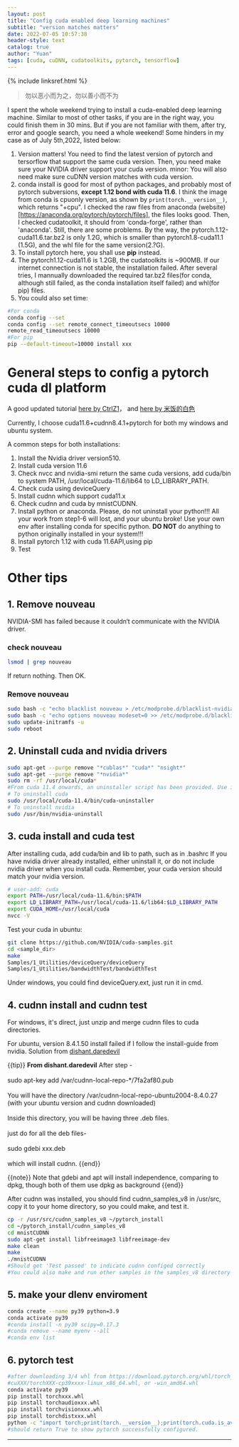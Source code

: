 ```yaml
---
layout: post
title: "Config cuda enabled deep learning machines"
subtitle: "version matches matters"
date: 2022-07-05 10:57:38
header-style: text
catalog: true
author: "Yuan"
tags: [cuda, cuDNN, cudatoolkits, pytorch, tensorflow]
---
```

{% include linksref.html %}
> 勿以恶小而为之，勿以善小而不为

I spent the whole weekend trying to install a cuda-enabled deep learning machine. Similar to most of other tasks, if you are in the right way, you could finish them in 30 mins. But if you are not familiar with them, after try, error and google search, you need a whole weekend!
Some hinders in my case as of July 5th,2022, listed below:

1. Version matters! You need to find the latest version of pytorch and tersorflow that support the same cuda version. Then, you need make sure your NVIDIA driver support your cuda version. minor: You will also need make sure cuDNN version matches with cuda version.
2. conda install is good for most of python packages, and probably most of pytorch subversions, <b>except 1.12 bond with cuda 11.6</b>. I think the image from conda is cpuonly version, as shown by `print(torch.__version__)`, which returns "+cpu". I checked the raw files from anaconda (website)[https://anaconda.org/pytorch/pytorch/files], the files looks good. Then, I checked cudatoolkit, it should from 'conda-forge', rather than 'anaconda'. Still, there are some problems. By the way, the pytorch.1.12-cuda11.6.tar.bz2 is only 1.2G, which is smaller than pytorch1.8-cuda11.1 (1.5G), and the whl file for the same version(2.?G).
3. To install pytorch here, you shall use <b>pip</b> instead.
4. The pytorch1.12-cuda11.6 is 1.2GB, the cudatoolkits is ~900MB. If our internet connection is not stable, the installation failed. After several tries, I mannually downloaded the required tar.bz2 files(for conda, although still failed, as the conda installation itself failed) and whl(for pip) files.
5. You could also set time:

```bash
#For conda
conda config --set
conda config --set remote_connect_timeoutsecs 10000
remote_read_timeoutsecs 10000
#For pip
pip --default-timeout=10000 install xxx

```

# General steps to config a pytorch cuda dl platform

A good updated tutorial [here by CtrlZ1](https://blog.csdn.net/qq_41076797/article/details/116448817)， and [here by 米饭的白色
](https://blog.csdn.net/mifangdebaise/article/details/124404955)

Currently, I choose cuda11.6+cudnn8.4.1+pytorch for both my windows and ubuntu system.

A common steps for both installations:

1. Install the Nvidia driver version510.
2. Install cuda version 11.6
3. Check nvcc and nvidia-smi return the same cuda versions, add cuda/bin to system PATH, /usr/local/cuda-11.6/lib64 to LD_LIBRARY_PATH.
4. Check cuda using deviceQuery
5. Install cudnn which support cuda11.x
6. Check cudnn and cuda by mnistCUDNN.
7. Install python or anaconda. Please, do not uninstall your python!!! All your work from step1-6 will lost, and your ubuntu broke! Use your own env after installing conda for specific python. <b>DO NOT</b> do anything to python originally installed in your system!!!
8. Install pytorch 1.12 with cuda 11.6API,using pip
9. Test

# Other tips
## 1. Remove nouveau
NVIDIA-SMI has failed because it couldn‘t communicate with the NVIDIA driver.
### check nouveau
   
```bash
lsmod | grep nouveau
```

If return nothing. Then OK.
### Remove nouveau

```bash
sudo bash -c "echo blacklist nouveau > /etc/modprobe.d/blacklist-nvidia-nouveau.conf"
sudo bash -c "echo options nouveau modeset=0 >> /etc/modprobe.d/blacklist-nvidia-nouveau.conf"
sudo update-initramfs -u
sudo reboot
```
## 2. Uninstall cuda and nvidia drivers

```bash
sudo apt-get --purge remove "*cublas*" "cuda*" "nsight*" 
sudo apt-get --purge remove "*nvidia*"
sudo rm -rf /usr/local/cuda*
#From cuda 11.4 onwards, an uninstaller script has been provided. Use it for the uninstallation instead:
# To uninstall cuda
sudo /usr/local/cuda-11.4/bin/cuda-uninstaller 
# To uninstall nvidia
sudo /usr/bin/nvidia-uninstall
```


## 3. cuda install and cuda test
After installing cuda, add cuda/bin and lib to path, such as in .bashrc
If you have nvidia driver already installed, either uninstall it, or do not include nvidia driver when you install cuda. Remember, your cuda version should match your nvidia version.

```bash
# user-add: cuda
export PATH=/usr/local/cuda-11.6/bin:$PATH
export LD_LIBRARY_PATH=/usr/local/cuda-11.6/lib64:$LD_LIBRARY_PATH
export CUDA_HOME=/usr/local/cuda
nvcc -V
```

Test your cuda in ubuntu:

```bash
git clone https://github.com/NVIDIA/cuda-samples.git
cd <sample_dir>
make
Samples/1_Utilities/deviceQuery/deviceQuery
Samples/1_Utilities/bandwidthTest/bandwidthTest
```

Under windows, you could find deviceQuery.ext, just run it in cmd.

## 4. cudnn install and cudnn test
For windows, it's direct, just unzip and merge cudnn files to cuda directories.

For ubuntu, version 8.4.1.50 install failed if I follow the install-guide from nvidia. Solution from [dishant.daredevil](https://forums.developer.nvidia.com/t/e-version-8-3-1-22-1-cuda10-2-for-libcudnn8-was-not-found/200801/9)

{{tip}} <b>From dishant.daredevil</b>
After step -<br><br>
sudo apt-key add /var/cudnn-local-repo-*/7fa2af80.pub<br><br>
You will have the directory /var/cudnn-local-repo-ubuntu2004-8.4.0.27 (with your ubuntu version and cudnn downloaded)<br><br>
Inside this directory, you will be having three .deb files.<br><br>
just do for all the deb files- <br><br>
sudo gdebi xxx.deb<br><br>
which will install cudnn. 
{{end}}

{{note}}
Note that gdebi and apt will install independence, comparing to dpkg, though both of them use dpkg as background
{{end}}

After cudnn was installed, you should find cudnn_samples_v8 in /usr/src, copy it to your home directory, so you could make, and test it.

```bash
cp -r /usr/src/cudnn_samples_v8 ~/pytorch_install
cd ~/pytorch_install/cudnn_samples_v8
cd mnistCUDNN
sudo apt-get install libfreeimage3 libfreeimage-dev
make clean
make
./mnistCUDNN
#Should get 'Test passed' to indicate cudnn configed correctly
#You could also make and run other samples in the samples_v8 directory
```

## 5. make your dlenv enviroment

```bash
conda create --name py39 python=3.9
conda activate py39
#conda install -n py39 scipy=0.17.3
#conda remove --name myenv --all
#conda env list
```

## 6. pytorch test
```bash
#after downloading 3/4 whl from https://download.pytorch.org/whl/torch_stable.html, 
#cuXXX/torchXXX-cp39xxxx-linux_x86_64.whl, or -win_amd64.whl
conda activate py39
pip install torchxxx.whl
pip install torchaudioxxx.whl
pip install torchvisionxxx.whl
pip install torchdistxxx.whl
python -c "import torch;print(torch.__version__);print(torch.cuda.is_available())"
#should return True to show pytorch successfully configured.
```
---
